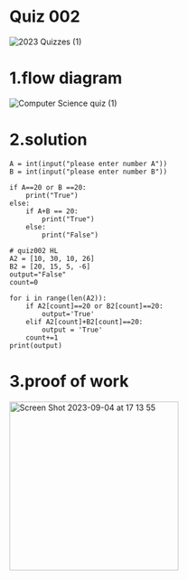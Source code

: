 # Quiz 002
![2023  Quizzes (1)](https://github.com/Happa1/unit1-2024/assets/142579414/d2db10f6-a70e-4877-aa46-d512856f6fea)

# 1.flow diagram
![Computer Science quiz (1)](https://github.com/Happa1/unit1-2024/assets/142579414/f45fe4ec-41c9-4ccc-855b-d04e14c0f5b2)

# 2.solution
```,py
A = int(input("please enter number A"))
B = int(input("please enter number B"))

if A==20 or B ==20:
    print("True")
else:
    if A+B == 20:
        print("True")
    else:
        print("False")

# quiz002 HL
A2 = [10, 30, 10, 26]
B2 = [20, 15, 5, -6]
output="False"
count=0

for i in range(len(A2)):
    if A2[count]==20 or B2[count]==20:
        output='True'
    elif A2[count]+B2[count]==20:
        output = 'True'
    count+=1
print(output)
```

# 3.proof of work
<img width="299" alt="Screen Shot 2023-09-04 at 17 13 55" src="https://github.com/Happa1/unit1-2024/assets/142579414/69f545a2-5a96-4be8-8426-3d6ef055627b">
